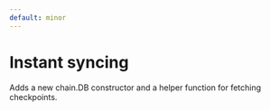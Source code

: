 ```yaml
---
default: minor
---
```


# Instant syncing

Adds a new chain.DB constructor and a helper function for fetching checkpoints.
